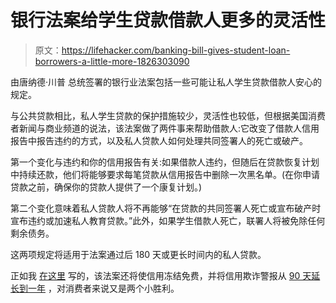 # 银行法案给学生贷款借款人更多的灵活性

> 原文：<https://lifehacker.com/banking-bill-gives-student-loan-borrowers-a-little-more-1826303090>

由唐纳德·川普 总统签署的银行业法案包括一些可能让私人学生贷款借款人安心的规定。



与公共贷款相比，私人学生贷款的保护措施较少，灵活性也较低，但根据美国消费者新闻与商业频道的说法，该法案做了两件事来帮助借款人:它改变了借款人信用报告中报告违约的方式，以及私人贷款人如何处理共同签署人的死亡或破产。

第一个变化与违约和你的信用报告有关:如果借款人违约，但随后在贷款恢复计划中持续还款，他们将能够要求每笔贷款从信用报告中删除一次黑名单。(在你申请贷款之前，确保你的贷款人提供了一个康复计划。)

第二个变化意味着私人贷款人将不再能够“在贷款的共同签署人死亡或宣布破产时宣布违约或加速私人教育贷款。”此外，如果学生借款人死亡，联署人将被免除任何剩余债务。

这两项规定将适用于法案通过后 180 天或更长时间内的私人贷款。

正如我 [在这里](https://lifehacker.com/credit-freezes-are-about-to-become-free-1826260411) 写的，该法案还将使信用冻结免费，并将信用欺诈警报从 [90 天延长到一年](https://www.fool.com/investing/2018/05/23/banking-deregulation-just-passed-heres-what-you-ne.aspx) ，对消费者来说又是两个小胜利。